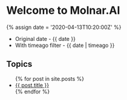 ---
---

# Welcome to Molnar.AI

{% assign date = '2020-04-13T10:20:00Z' %}

- Original date - {{ date }}
- With timeago filter - {{ date | timeago }}

## Topics

<ul>
  {% for post in site.posts %}
    <li>
      <a href="{{ post.url }}">{{ post.title }}</a>
    </li>
  {% endfor %}
</ul>